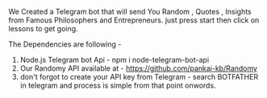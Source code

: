 We Created a Telegram bot that will send You Random , Quotes , Insights from Famous Philosophers and Entrepreneurs.
just press start then click on lessons to get going.

The Dependencies are following - 
1. Node.js Telegram bot Api - npm i node-telegram-bot-api
2. Our Randomy API available at - https://github.com/pankaj-kb/Randomy
3. don't forgot to create your API key from Telegram - search BOTFATHER in telegram and process is simple from that point onwords. 
